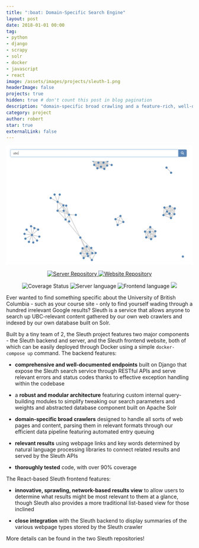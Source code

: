 ```yaml
---
title: ":boat: Domain-Specific Search Engine"
layout: post
date: 2018-01-01 00:00
tag:
- python
- django
- scrapy
- solr
- docker
- javascript
- react 
image: /assets/images/projects/sleuth-1.png
headerImage: false
projects: true
hidden: true # don't count this post in blog pagination
description: "domain-specific broad crawling and a feature-rich, well-designed, and thoroughly tested RESTful API"
category: project
author: robert
star: true
externalLink: false
---
```


<p align="center">
    <img src="/assets/images/projects/sleuth-1.png" />
</p>

<p align="center">
    <a href="https://github.com/ubclaunchpad/sleuth">
        <img src="https://img.shields.io/badge/GitHub-sleuth-blue.svg?style=for-the-badge" alt="Server Repository"/>
    </a>
    <a href="https://github.com/ubclaunchpad/sleuth-frontend">
        <img src="https://img.shields.io/badge/GitHub-sleuth--frontend-blue.svg?style=for-the-badge" alt="Website Repository"/>
    </a>
</p>

<p align="center">
    <img src="https://coveralls.io/repos/github/ubclaunchpad/sleuth/badge.svg?branch=master"
        alt="Coverage Status" />
    <img src="https://img.shields.io/github/languages/top/ubclaunchpad/sleuth.svg"
        alt="Server language" />
    <img src="https://img.shields.io/github/languages/top/ubclaunchpad/sleuth-frontend.svg" 
        alt="Frontend language" />
    <img src="https://img.shields.io/github/contributors/ubclaunchpad/sleuth.svg" />
</p>

Ever wanted to find something specific about the University of British Columbia - such as your course site - only to find yourself wading through a hundred irrelevant Google results? Sleuth is a service that allows anyone to search up UBC-relevant content gathered by our own web crawlers and indexed by our own database built on Solr.

Built by a tiny team of 2, the Sleuth project features two major components - the Sleuth backend and server, and the Sleuth frontend website, both of which can be easily deployed through Docker using a simple `docker-compose up` command. The backend features:

- **comprehensive and well-documented endpoints** built on Django that expose the Sleuth search service through RESTful APIs and serve relevant errors and status codes thanks to effective exception handling within the codebase

- a **robust and modular architecture** featuring custom internal query-building modules to simplify tweaking our search parameters and weights and abstracted database component built on Apache Solr

- **domain-specific broad crawlers** designed to handle all sorts of web pages and content, parsing them in relevant formats through our efficient data pipeline featuring automated entry queuing

- **relevant results** using webpage links and key words determined by natural language processing libraries to connect related results and served by the Sleuth APIs

- **thoroughly tested** code, with over 90% coverage

The React-based Sleuth frontend features:

- **innovative, sprawling, network-based results view** to allow users to determine what results might be most relevant to them at a glance, though Sleuth also provides a more traditional list-based view for those inclined

- **close integration** with the Sleuth backend to display summaries of the various webpage types stored by the Sleuth crawler

More details can be found in the two Sleuth repositories!
